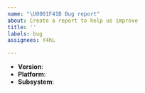 ```yaml
---
name: "\U0001F41B Bug report"
about: Create a report to help us improve
title: ''
labels: bug
assignees: Y4hL

---
```


<!--
Thank you for reporting a possible bug in Node.js.

Please fill in as much of the template below as you can.

Version: output of `python --version`
Platform: output of `uname -a` (UNIX), or version and 32 or 64-bit (Windows)
Subsystem: if known, please specify the affected core module name

If possible, please provide code that demonstrates the problem, keeping it as
simple and free of external dependencies as you can.
-->

* **Version**:
* **Platform**:
* **Subsystem**:

<!-- Please provide more details below this comment. -->
